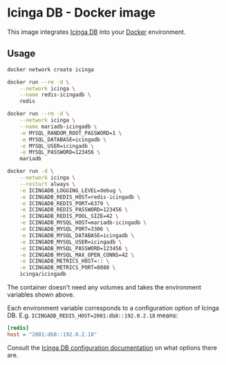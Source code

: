 <!-- Icinga DB Docker image | (c) 2020 Icinga GmbH | GPLv2+ -->

# Icinga DB - Docker image

This image integrates [Icinga DB] into your [Docker] environment.

## Usage

```bash
docker network create icinga

docker run --rm -d \
	--network icinga \
	--name redis-icingadb \
	redis

docker run --rm -d \
	--network icinga \
	--name mariadb-icingadb \
	-e MYSQL_RANDOM_ROOT_PASSWORD=1 \
	-e MYSQL_DATABASE=icingadb \
	-e MYSQL_USER=icingadb \
	-e MYSQL_PASSWORD=123456 \
	mariadb

docker run -d \
	--network icinga \
	--restart always \
	-e ICINGADB_LOGGING_LEVEL=debug \
	-e ICINGADB_REDIS_HOST=redis-icingadb \
	-e ICINGADB_REDIS_PORT=6379 \
	-e ICINGADB_REDIS_PASSWORD=123456 \
	-e ICINGADB_REDIS_POOL_SIZE=42 \
	-e ICINGADB_MYSQL_HOST=mariadb-icingadb \
	-e ICINGADB_MYSQL_PORT=3306 \
	-e ICINGADB_MYSQL_DATABASE=icingadb \
	-e ICINGADB_MYSQL_USER=icingadb \
	-e ICINGADB_MYSQL_PASSWORD=123456 \
	-e ICINGADB_MYSQL_MAX_OPEN_CONNS=42 \
	-e ICINGADB_METRICS_HOST=:: \
	-e ICINGADB_METRICS_PORT=8088 \
	icinga/icingadb
```

The container doesn't need any volumes and
takes the environment variables shown above.

Each environment variable corresponds to a configuration option of Icinga DB.
E.g. `ICINGADB_REDIS_HOST=2001:db8::192.0.2.18` means:

```ini
[redis]
host = "2001:db8::192.0.2.18"
```

Consult the [Icinga DB configuration documentation] on what options there are.

[Icinga DB]: https://github.com/Icinga/icingadb
[Docker]: https://www.docker.com
[Icinga DB configuration documentation]: https://icinga.com/docs/icingadb/latest/doc/03-Configuration/
